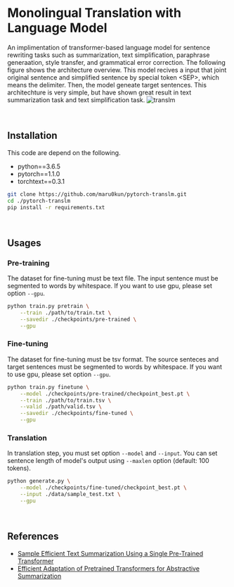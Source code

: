 # Monolingual Translation with Language Model
An implimentation of transformer-based language model for sentence rewriting tasks
such as summarization, text simplification, paraphrase generaation,
style transfer, and grammatical error correction.
The following figure shows the architecture overview. This model recives a input 
that joint original sentence and simplified sentence by special token \<SEP\>, 
which means the delimiter. Then, the model geneate target sentences. 
This architechture is very simple, but have shown great result in 
text summarization task and text simplification task.
![translm](https://user-images.githubusercontent.com/53220859/65313114-ccf70f00-dbce-11e9-822c-338fac8520e7.png)

<br>


## Installation
This code are depend on the following.
- python==3.6.5
- pytorch==1.1.0
- torchtext==0.3.1

```sh
git clone https://github.com/maru0kun/pytorch-translm.git
cd ./pytorch-translm
pip install -r requirements.txt
```
<br>


## Usages
### Pre-training
The dataset for fine-tuning must be text file.
The input sentence must be segmented to words by whitespace.
If you want to use gpu, please set option `--gpu`.

```sh
python train.py pretrain \
    --train ./path/to/train.txt \
    --savedir ./checkpoints/pre-trained \
    --gpu
```


### Fine-tuning
The dataset for fine-tuning must be tsv format.
The source senteces and target sentences must be segmented to words by whitespace.
If you want to use gpu, please set option `--gpu`.

```sh
python train.py finetune \
    --model ./checkpoints/pre-trained/checkpoint_best.pt \
    --train ./path/to/train.tsv \
    --valid ./path/valid.tsv \
    --savedir ./checkpoints/fine-tuned \
    --gpu
```

### Translation
In translation step, you must set option `--model` and `--input`.
You can set sentence length of model's output using `--maxlen` option (default: 100 tokens).

```sh
python generate.py \
    --model ./checkpoints/fine-tuned/checkpoint_best.pt \
    --input ./data/sample_test.txt \
    --gpu
```

<br>


## References
- [Sample Efficient Text Summarization Using a Single Pre-Trained Transformer](https://arxiv.org/abs/1905.08836)
- [Efficient Adaptation of Pretrained Transformers for Abstractive Summarization](https://arxiv.org/abs/1906.00138)

